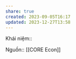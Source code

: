 ```yaml
---
share: true
created: 2023-09-05T16:17
updated: 2023-12-27T13:58
---
```

Khái niệm:: 

Nguồn:: [[CORE Econ]]